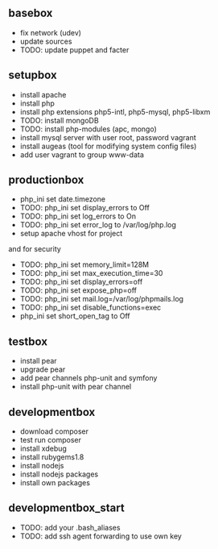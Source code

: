 ## basebox

* fix network (udev)
* update sources
* TODO: update puppet and facter

## setupbox

* install apache
* install php
* install php extensions php5-intl, php5-mysql, php5-libxm
* TODO: install mongoDB
* TODO: install php-modules (apc, mongo)
* install mysql server with user root, password vagrant
* install augeas (tool for modifying system config files)
* add user vagrant to group www-data


## productionbox

* php_ini set date.timezone
* TODO: php_ini set display_errors to Off
* TODO: php_ini set log_errors to On
* TODO: php_ini set error_log to /var/log/php.log
* setup apache vhost for project

and for security

* TODO: php_ini set memory_limit=128M
* TODO: php_ini set max_execution_time=30
* TODO: php_ini set display_errors=off
* TODO: php_ini set expose_php=off
* TODO: php_ini set mail.log=/var/log/phpmails.log
* TODO: php_ini set disable_functions=exec
* php_ini set short_open_tag to Off

## testbox

* install pear
* upgrade pear
* add pear channels php-unit and symfony
* install php-unit with pear channel

## developmentbox

* download composer
* test run composer
* install xdebug
* install rubygems1.8
* install nodejs
* install nodejs packages
* install own packages

## developmentbox_start

* TODO: add your .bash_aliases
* TODO: add ssh agent forwarding to use own key